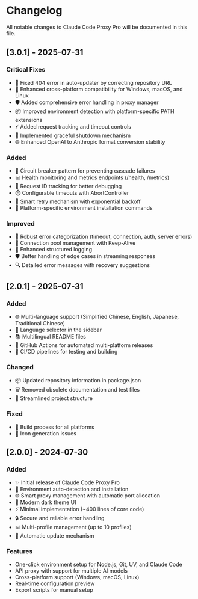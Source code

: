 # Changelog

All notable changes to Claude Code Proxy Pro will be documented in this file.

## [3.0.1] - 2025-07-31

### Critical Fixes
- 🐛 Fixed 404 error in auto-updater by correcting repository URL
- 🔧 Enhanced cross-platform compatibility for Windows, macOS, and Linux
- 🛡️ Added comprehensive error handling in proxy manager
- 📦 Improved environment detection with platform-specific PATH extensions
- ⚡ Added request tracking and timeout controls
- 🔄 Implemented graceful shutdown mechanism
- 🌐 Enhanced OpenAI to Anthropic format conversion stability

### Added
- 🔐 Circuit breaker pattern for preventing cascade failures
- 📊 Health monitoring and metrics endpoints (/health, /metrics)
- 🎯 Request ID tracking for better debugging
- ⏱️ Configurable timeouts with AbortController
- 🔄 Smart retry mechanism with exponential backoff
- 🧪 Platform-specific environment installation commands

### Improved
- 💪 Robust error categorization (timeout, connection, auth, server errors)
- 🚀 Connection pool management with Keep-Alive
- 📝 Enhanced structured logging
- 🛡️ Better handling of edge cases in streaming responses
- 🔍 Detailed error messages with recovery suggestions

## [2.0.1] - 2025-07-31

### Added
- 🌐 Multi-language support (Simplified Chinese, English, Japanese, Traditional Chinese)
- 🎨 Language selector in the sidebar
- 📚 Multilingual README files
- 🚀 GitHub Actions for automated multi-platform releases
- 🔧 CI/CD pipelines for testing and building

### Changed
- 📦 Updated repository information in package.json
- 🗑️ Removed obsolete documentation and test files
- 🎯 Streamlined project structure

### Fixed
- 🔧 Build process for all platforms
- 📱 Icon generation issues

## [2.0.0] - 2024-07-30

### Added
- ✨ Initial release of Claude Code Proxy Pro
- 🔧 Environment auto-detection and installation
- 🌐 Smart proxy management with automatic port allocation
- 🎨 Modern dark theme UI
- ⚡ Minimal implementation (~400 lines of core code)
- 🔒 Secure and reliable error handling
- 📊 Multi-profile management (up to 10 profiles)
- 🔄 Automatic update mechanism

### Features
- One-click environment setup for Node.js, Git, UV, and Claude Code
- API proxy with support for multiple AI models
- Cross-platform support (Windows, macOS, Linux)
- Real-time configuration preview
- Export scripts for manual setup